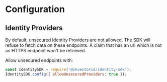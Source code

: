 # Configuration

## Identity Providers
By default, unsecured Identity Providers are not allowed. The SDK will refuse to fetch data on these endpoints.
A claim that has an uri which is not an HTTPS endpoint won't be retrieved.

Allow unsecured endpoints with:

```javascript
const IdentitySDK = require('@investorid/identity-sdk');
IdentitySDK.config({ allowUnsecuredProviders: true });
``` 
